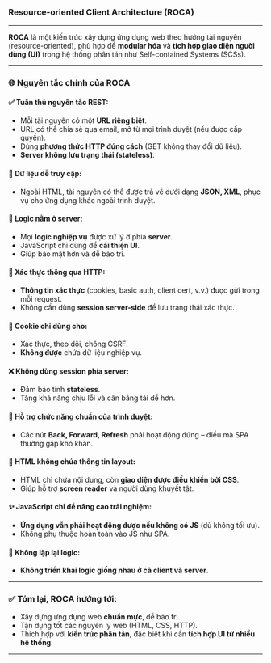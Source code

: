 ### **Resource-oriented Client Architecture (ROCA)**

---

**ROCA** là một kiến trúc xây dựng ứng dụng web theo hướng tài nguyên (resource-oriented), phù hợp để **modular hóa** và **tích hợp giao diện người dùng (UI)** trong hệ thống phân tán như Self-contained Systems (SCSs).

---

### 🌐 **Nguyên tắc chính của ROCA**

#### ✅ Tuân thủ nguyên tắc REST:

* Mỗi tài nguyên có một **URL riêng biệt**.
* URL có thể chia sẻ qua email, mở từ mọi trình duyệt (nếu được cấp quyền).
* Dùng **phương thức HTTP đúng cách** (GET không thay đổi dữ liệu).
* **Server không lưu trạng thái (stateless)**.

#### 📄 Dữ liệu dễ truy cập:

* Ngoài HTML, tài nguyên có thể được trả về dưới dạng **JSON, XML**, phục vụ cho ứng dụng khác ngoài trình duyệt.

#### 🧠 Logic nằm ở server:

* Mọi **logic nghiệp vụ** được xử lý ở phía **server**.
* JavaScript chỉ dùng để **cải thiện UI**.
* Giúp bảo mật hơn và dễ bảo trì.

#### 🔐 Xác thực thông qua HTTP:

* **Thông tin xác thực** (cookies, basic auth, client cert, v.v.) được gửi trong mỗi request.
* Không cần dùng **session server-side** để lưu trạng thái xác thực.

#### 🍪 Cookie chỉ dùng cho:

* Xác thực, theo dõi, chống CSRF.
* **Không được** chứa dữ liệu nghiệp vụ.

#### ❌ Không dùng session phía server:

* Đảm bảo tính **stateless**.
* Tăng khả năng chịu lỗi và cân bằng tải dễ hơn.

#### 🔄 Hỗ trợ chức năng chuẩn của trình duyệt:

* Các nút **Back, Forward, Refresh** phải hoạt động đúng – điều mà SPA thường gặp khó khăn.

#### 💅 HTML không chứa thông tin layout:

* HTML chỉ chứa nội dung, còn **giao diện được điều khiển bởi CSS**.
* Giúp hỗ trợ **screen reader** và người dùng khuyết tật.

#### ✨ JavaScript chỉ để nâng cao trải nghiệm:

* **Ứng dụng vẫn phải hoạt động được nếu không có JS** (dù không tối ưu).
* Không phụ thuộc hoàn toàn vào JS như SPA.

#### 🔁 Không lặp lại logic:

* **Không triển khai logic giống nhau ở cả client và server**.

---

### ✅ **Tóm lại**, ROCA hướng tới:

* Xây dựng ứng dụng web **chuẩn mực**, dễ bảo trì.
* Tận dụng tốt các nguyên lý web (HTML, CSS, HTTP).
* Thích hợp với **kiến trúc phân tán**, đặc biệt khi cần **tích hợp UI từ nhiều hệ thống**.

---

